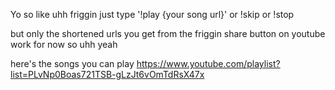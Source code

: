 Yo so like uhh friggin
just type '!play {your song url}'
or !skip
or !stop

but only the shortened urls you get from the friggin share button on youtube work for now
so uhh yeah

here's the songs you can play
https://www.youtube.com/playlist?list=PLvNp0Boas721TSB-gLzJt6vOmTdRsX47x